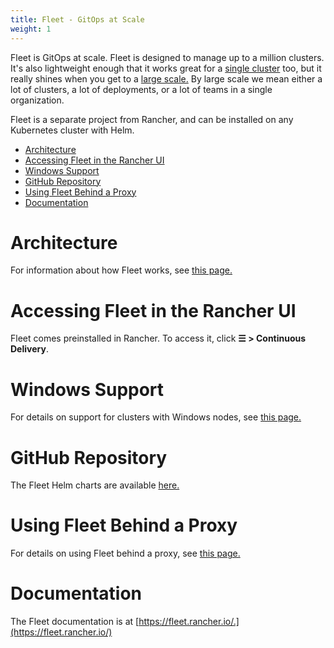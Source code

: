 ```yaml
---
title: Fleet - GitOps at Scale
weight: 1
---
```


Fleet is GitOps at scale. Fleet is designed to manage up to a million clusters. It's also lightweight enough that it works great for a [single cluster](https://fleet.rancher.io/single-cluster-install/) too, but it really shines when you get to a [large scale.](https://fleet.rancher.io/multi-cluster-install/) By large scale we mean either a lot of clusters, a lot of deployments, or a lot of teams in a single organization.

Fleet is a separate project from Rancher, and can be installed on any Kubernetes cluster with Helm.

- [Architecture](#architecture)
- [Accessing Fleet in the Rancher UI](#accessing-fleet-in-the-rancher-ui)
- [Windows Support](#windows-support)
- [GitHub Repository](#github-repository)
- [Using Fleet Behind a Proxy](#using-fleet-behind-a-proxy)
- [Documentation](#documentation)

# Architecture

For information about how Fleet works, see [this page.](./architecture)

# Accessing Fleet in the Rancher UI

Fleet comes preinstalled in Rancher. To access it, click **☰ > Continuous Delivery**.

# Windows Support

For details on support for clusters with Windows nodes, see [this page.](./windows)


# GitHub Repository

The Fleet Helm charts are available [here.](https://github.com/rancher/fleet/releases/latest)


# Using Fleet Behind a Proxy

For details on using Fleet behind a proxy, see [this page.](./proxy)

# Documentation

The Fleet documentation is at [https://fleet.rancher.io/.](https://fleet.rancher.io/)
